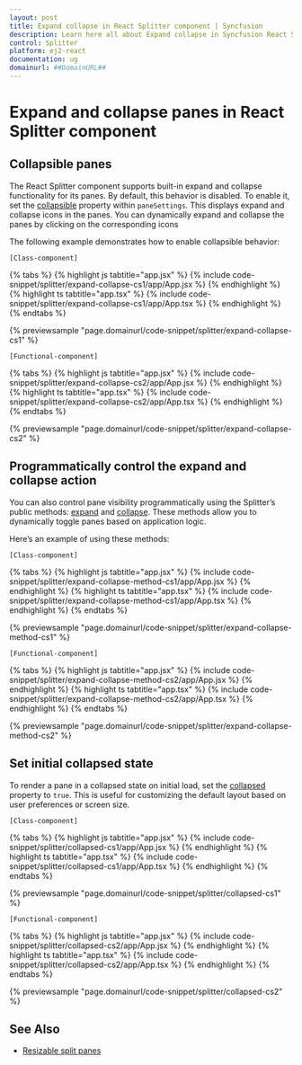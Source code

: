 ```yaml
---
layout: post
title: Expand collapse in React Splitter component | Syncfusion
description: Learn here all about Expand collapse in Syncfusion React Splitter component of Syncfusion Essential JS 2 and more.
control: Splitter 
platform: ej2-react
documentation: ug
domainurl: ##DomainURL##
---
```


# Expand and collapse panes in React Splitter component

## Collapsible panes

The React Splitter component supports built-in expand and collapse functionality for its panes. By default, this behavior is disabled. To enable it, set the [collapsible](https://ej2.syncfusion.com/react/documentation/api/splitter/panePropertiesModel/#collapsible) property within `paneSettings`. This displays expand and collapse icons in the panes. You can dynamically expand and collapse the panes by clicking on the corresponding icons

The following example demonstrates how to enable collapsible behavior:

`[Class-component]`

{% tabs %}
{% highlight js tabtitle="app.jsx" %}
{% include code-snippet/splitter/expand-collapse-cs1/app/App.jsx %}
{% endhighlight %}
{% highlight ts tabtitle="app.tsx" %}
{% include code-snippet/splitter/expand-collapse-cs1/app/App.tsx %}
{% endhighlight %}
{% endtabs %}

 {% previewsample "page.domainurl/code-snippet/splitter/expand-collapse-cs1" %}

`[Functional-component]`

{% tabs %}
{% highlight js tabtitle="app.jsx" %}
{% include code-snippet/splitter/expand-collapse-cs2/app/App.jsx %}
{% endhighlight %}
{% highlight ts tabtitle="app.tsx" %}
{% include code-snippet/splitter/expand-collapse-cs2/app/App.tsx %}
{% endhighlight %}
{% endtabs %}

 {% previewsample "page.domainurl/code-snippet/splitter/expand-collapse-cs2" %}

## Programmatically control the expand and collapse action

You can also control pane visibility programmatically using the Splitter’s public methods: [expand](https://ej2.syncfusion.com/react/documentation/api/splitter/#expand) and [collapse](https://ej2.syncfusion.com/react/documentation/api/splitter/#collapse). These methods allow you to dynamically toggle panes based on application logic.

Here’s an example of using these methods:

`[Class-component]`

{% tabs %}
{% highlight js tabtitle="app.jsx" %}
{% include code-snippet/splitter/expand-collapse-method-cs1/app/App.jsx %}
{% endhighlight %}
{% highlight ts tabtitle="app.tsx" %}
{% include code-snippet/splitter/expand-collapse-method-cs1/app/App.tsx %}
{% endhighlight %}
{% endtabs %}

 {% previewsample "page.domainurl/code-snippet/splitter/expand-collapse-method-cs1" %}

`[Functional-component]`

{% tabs %}
{% highlight js tabtitle="app.jsx" %}
{% include code-snippet/splitter/expand-collapse-method-cs2/app/App.jsx %}
{% endhighlight %}
{% highlight ts tabtitle="app.tsx" %}
{% include code-snippet/splitter/expand-collapse-method-cs2/app/App.tsx %}
{% endhighlight %}
{% endtabs %}

 {% previewsample "page.domainurl/code-snippet/splitter/expand-collapse-method-cs2" %}

## Set initial collapsed state

To render a pane in a collapsed state on initial load, set the [collapsed](https://ej2.syncfusion.com/react/documentation/api/splitter/#collapsed) property to `true`. This is useful for customizing the default layout based on user preferences or screen size.

`[Class-component]`

{% tabs %}
{% highlight js tabtitle="app.jsx" %}
{% include code-snippet/splitter/collapsed-cs1/app/App.jsx %}
{% endhighlight %}
{% highlight ts tabtitle="app.tsx" %}
{% include code-snippet/splitter/collapsed-cs1/app/App.tsx %}
{% endhighlight %}
{% endtabs %}

 {% previewsample "page.domainurl/code-snippet/splitter/collapsed-cs1" %}

`[Functional-component]`

{% tabs %}
{% highlight js tabtitle="app.jsx" %}
{% include code-snippet/splitter/collapsed-cs2/app/App.jsx %}
{% endhighlight %}
{% highlight ts tabtitle="app.tsx" %}
{% include code-snippet/splitter/collapsed-cs2/app/App.tsx %}
{% endhighlight %}
{% endtabs %}

 {% previewsample "page.domainurl/code-snippet/splitter/collapsed-cs2" %}

## See Also

* [Resizable split panes](resize)